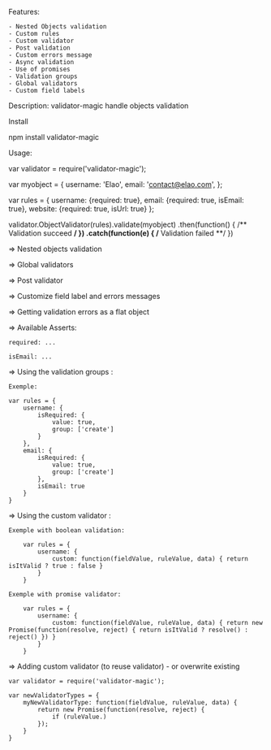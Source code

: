 Features:

    - Nested Objects validation
    - Custom rules
    - Custom validator
    - Post validation
    - Custom errors message
    - Async validation
    - Use of promises
    - Validation groups
    - Global validators
    - Custom field labels


Description:
    validator-magic handle objects validation

Install

npm install validator-magic


Usage:

var validator = require('validator-magic');

var myobject = {
    username: 'Elao',
    email:    'contact@elao.com',
};

var rules = {
    username: {required: true},
    email:    {required: true, isEmail: true},
    website:  {required: true, isUrl: true}
};

validator.ObjectValidator(rules).validate(myobject)
         .then(function() { /** Validation succeed **/ })
         .catch(function(e) {
            /** Validation failed **/
         })


=> Nested objects validation

=> Global validators

=> Post validator

=> Customize field label and errors messages

=> Getting validation errors as a flat object




=> Available Asserts:

    required: ...

    isEmail: ...





=> Using the validation groups :

    Exemple:

    var rules = {
        username: {
            isRequired: {
                value: true,
                group: ['create']
            }
        },
        email: {
            isRequired: {
                value: true,
                group: ['create']
            },
            isEmail: true
        }
    }




=> Using the custom validator :

    Exemple with boolean validation:

        var rules = {
            username: {
                custom: function(fieldValue, ruleValue, data) { return isItValid ? true : false }
            }
        }

    Exemple with promise validator:

        var rules = {
            username: {
                custom: function(fieldValue, ruleValue, data) { return new Promise(function(resolve, reject) { return isItValid ? resolve() : reject() }) }
            }
        }


=> Adding custom validator (to reuse validator) - or overwrite existing

    var validator = require('validator-magic');

    var newValidatorTypes = {
        myNewValidatorType: function(fieldValue, ruleValue, data) {
            return new Promise(function(resolve, reject) {
                if (ruleValue.)
            });
        }
    }

